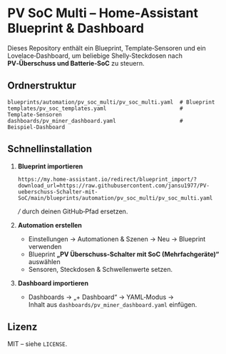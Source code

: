 # PV SoC Multi – Home‑Assistant Blueprint & Dashboard

Dieses Repository enthält ein Blueprint, Template‑Sensoren und ein Lovelace‑Dashboard,
um beliebige Shelly‑Steckdosen nach **PV‑Überschuss und Batterie‑SoC** zu steuern.

## Ordnerstruktur

```
blueprints/automation/pv_soc_multi/pv_soc_multi.yaml  # Blueprint
templates/pv_soc_templates.yaml                       # Template‑Sensoren
dashboards/pv_miner_dashboard.yaml                    # Beispiel‑Dashboard
```

## Schnellinstallation

1. **Blueprint importieren**

   ```
   https://my.home-assistant.io/redirect/blueprint_import/?download_url=https://raw.githubusercontent.com/jansu1977/PV-ueberschuss-Schalter-mit-SoC/main/blueprints/automation/pv_soc_multi/pv_soc_multi.yaml
   ```

   *<USER>/<REPO>* durch deinen GitHub‑Pfad ersetzen.

2. **Automation erstellen**

   * Einstellungen → Automationen & Szenen → Neu → Blueprint verwenden  
   * Blueprint **„PV Überschuss-Schalter mit SoC (Mehrfachgeräte)“** auswählen  
   * Sensoren, Steckdosen & Schwellenwerte setzen.

3. **Dashboard importieren**

   * Dashboards → „+ Dashboard“ → YAML‑Modus →  
     Inhalt aus `dashboards/pv_miner_dashboard.yaml` einfügen.

## Lizenz

MIT – siehe `LICENSE`.
